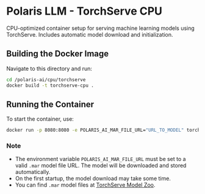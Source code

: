 # Polaris LLM - TorchServe CPU

CPU-optimized container setup for serving machine learning models using TorchServe. Includes automatic model download and initialization.

## Building the Docker Image
Navigate to this directory and run:
```bash
cd /polaris-ai/cpu/torchserve
docker build -t torchserve-cpu .
```

## Running the Container
To start the container, use:
```bash
docker run -p 8080:8080 -e POLARIS_AI_MAR_FILE_URL="URL_TO_MODEL" torchserve-cpu
```

### Note
- The environment variable `POLARIS_AI_MAR_FILE_URL` must be set to a valid `.mar` model file URL. The model will be downloaded and stored automatically.
- On the first startup, the model download may take some time.
- You can find `.mar` model files at [TorchServe Model Zoo](https://pytorch.org/serve/model_zoo.html).


